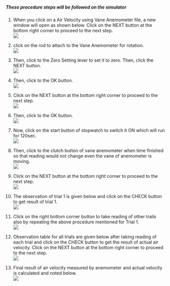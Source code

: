 ##### These procedure steps will be followed on the simulator

1. When you click on a Air Velocity using Vane Anemometer file, a new window will open as shown below. Click on the NEXT button at the bottom right corner to proceed to the next step. <br>
<img src="images/ar1.png"><br>

2. click on the rod to attach to the Vane Anemometer for rotation.<br>
<img src="images/ar2.png"><br>

3. Then, click to the Zero Setting lever to set it to zero. Then, click the NEXT button.<br>
<img src="images/ar3.png"><br>

4. Then, click to the OK button. <br>
<img src="images/ar4.png"><br>

5. Click on the NEXT button at the bottom right corner to proceed to the next step.<br>
<img src="images/ar5.png"><br>

6. Then, click to the OK button.<br>
<img src="images/ar6.png"><br>

7. Now, click on the start button of stopwatch to switch it ON which will run for 120sec.<br>
<img src="images/ar7.png"><br>

8. Then, click to the clutch button of vane anemometer when time finished so that reading would not change even the vane of anemometer is moving.<br>
<img src="images/ar8.png"><br>

9. Click on the NEXT button at the bottom right corner to proceed to the next step.<br>
<img src="images/ar9.png"><br>

10. The observation of trial 1 is given below and click on the CHECK button to get result of trial 1.<br>
<img src="images/ar10.png"><br>

11. Click on the right bottom corner button to take reading of other trails also by repeating the above procedure mentioned for Trial 1.<br>
<img src="images/ar11.png"><br>

12. Observation table for all trials are given below after taking reading of each trial  and click on the CHECK button to get the result of actual air velocity. Click on the NEXT button at the bottom right corner to proceed to the next step. <br>
<img src="images/ar12.png"><br>

13. Final result of  air velocity measured by anemometer and actual  velocity is calculated and noted below.<br>
<img src="images/ar13.png"><br>
